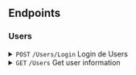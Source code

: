 ## Endpoints

### Users

<details>
  <summary>
    <code>POST</code> 
    <code>/Users/Login</code> 
    Login de Users
  </summary>
  
  #### Parameters

> | name     | type     | data type | description   |
> | -------- | -------- | --------- | ------------- |
> | email    | required | string    | User e-mail   |
> | password | optional | string    | User password |

#### Responses

> | http code | content-type       | response                                               |
> | --------- | ------------------ | ------------------------------------------------------ |
> | `200`     | `application/json` | `{"msg": "Login succesful"}`                           |
> | `403`     | `application/json` | `{"msg": "Forbidden"}`                                 |
> | `404`     | `application/json` | `{"msg": "User not found"}`                            |
> | `400`     | `application/json` | `{"msg": "Missing parameters: 'email' or 'password'"}` |

</details>

<details>
  <summary>
    <code>GET</code> 
    <code>/Users</code> 
    Get user information
  </summary>
  
  #### Parameters

> | name | type | data type | description |
> | ---- | ---- | --------- | ----------- |
> | None | N/A  | N/A       | N/A         |

#### Responses

> | http code | content-type       | response                                                                      |
> | --------- | ------------------ | ----------------------------------------------------------------------------- |
> | `200`     | `application/json` | `{"firstname": "Jordi", "lastname": "Galobart", "email": "test@example.com"}` |

</details>
